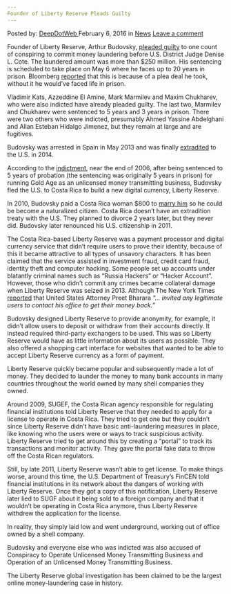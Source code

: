 ```yaml
---
Founder of Liberty Reserve Pleads Guilty
---
```

<article class="post-listing post-13158 post type-post status-publish format-standard hentry category-news tag-founder tag-guilty tag-liberty tag-pleads tag-reserve">
    <div class="post-inner">
        <span>Posted by: <a href="https://www.deepdotweb.com/author/admin/" title="">DeepDotWeb </a></span>
    <span>February 6, 2016</span>
    <span>in <a href="https://www.deepdotweb.com/category/news/" rel="category tag">News</a></span>
    <span><a href="https://www.deepdotweb.com/2016/02/06/founder-of-liberty-reserve-pleads-guilty/#respond">Leave a comment</a></span>
    </p>
    <div class="clear"></div>
    <div class="entry">
    <p>Founder of Liberty Reserve, Arthur Budovsky, <a href="http://www.justice.gov/opa/pr/founder-liberty-reserve-pleads-guilty-laundering-more-250-million-through-his-digital">pleaded guilty</a> to one count of conspiring to commit money laundering before U.S. District Judge Denise L. Cote. The laundered amount was more than $250 million. His sentencing is scheduled to take place on May 6 where he faces up to 20 years in prison. Bloomberg <a href="http://www.bloomberg.com/news/articles/2016-01-29/liberty-reserve-founder-said-to-plead-guilty-in-currency-scheme">reported</a> that this is because of a plea deal he took, without it he would&#8217;ve faced life in prison.</p>
    <p>Vladimir Kats, Azzeddine El Amine, Mark Marmilev and Maxim Chukharev, who were also indicted have already pleaded guilty. The last two, Marmilev and Chukharev were sentenced to 5 years and 3 years in prison. There were two others who were indicted, presumably Ahmed Yassine Abdelghani and Allan Esteban Hidalgo Jimenez, but they remain at large and are fugitives.</p>
    <p>Budovsky was arrested in Spain in May 2013 and was finally <a href="http://www.justice.gov/usao-sdny/pr/founder-liberty-reserve-arthur-budovsky-extradited-spain-face-charges-manhattan-federal">extradited</a> to the U.S. in 2014.</p>
    <p>According to the <a href="http://www.justice.gov/sites/default/files/usao-sdny/legacy/2015/03/25/Liberty%20Reserve,%20et%20al.%20Indictment%20-%20Redacted_0.pdf">indictment</a>, near the end of 2006, after being sentenced to 5 years of probation (the sentencing was originally 5 years in prison) for running Gold Age as an unlicensed money transmitting business, Budovsky fled the U.S. to Costa Rica to build a new digital currency, Liberty Reserve.</p>
    <p>In 2010, Budovsky paid a Costa Rica woman $800 to <a href="http://www.theguardian.com/world/2013/may/30/liberty-reserve-budovsky-marriage">marry him</a> so he could be become a naturalized citizen. Costa Rica doesn&#8217;t have an extradition treaty with the U.S. They planned to divorce 2 years later, but they never did. Budovsky later renounced his U.S. citizenship in 2011.</p>
    <p>The Costa Rica-based Liberty Reserve was a payment processor and digital currency service that didn&#8217;t require users to prove their identity, because of this it became attractive to all types of unsavory characters. It has been claimed that the service assisted in investment fraud, credit card fraud, identity theft and computer hacking. Some people set up accounts under blatantly criminal names such as “Russia Hackers” or “Hacker Account”. However, those who didn&#8217;t commit any crimes became collateral damage when Liberty Reserve was seized in 2013. Although The New York Times <a href="http://www.nytimes.com/2013/05/29/nyregion/liberty-reserve-operators-accused-of-money-laundering.html">reported</a> that United States Attorney Preet Bharara <em>“&#8230; invited any legitimate users to contact his office to get their money back.”</em></p>
    <p>Budovsky designed Liberty Reserve to provide anonymity, for example, it didn&#8217;t allow users to deposit or withdraw from their accounts directly. It instead required third-party exchangers to be used. This was so Liberty Reserve would have as little information about its users as possible. They also offered a shopping cart interface for websites that wanted to be able to accept Liberty Reserve currency as a form of payment.</p>
    <p>Liberty Reserve quickly became popular and subsequently made a lot of money. They decided to launder the money to many bank accounts in many countries throughout the world owned by many shell companies they owned.</p>
    <p>Around 2009, SUGEF, the Costa Rican agency responsible for regulating financial institutions told Liberty Reserve that they needed to apply for a license to operate in Costa Rica. They tried to get one but they couldn&#8217;t since Liberty Reserve didn&#8217;t have basic anti-laundering measures in place, like knowing who the users were or ways to track suspicious activity. Liberty Reserve tried to get around this by creating a “portal” to track its transactions and monitor activity. They gave the portal fake data to throw off the Costa Rican regulators.</p>
    <p>Still, by late 2011, Liberty Reserve wasn&#8217;t able to get license. To make things worse, around this time, the U.S. Department of Treasury&#8217;s FinCEN told financial institutions in its network about the dangers of working with Liberty Reserve. Once they got a copy of this notification, Liberty Reserve later lied to SUGF about it being sold to a foreign company and that it wouldn&#8217;t be operating in Costa Rica anymore, thus Liberty Reserve withdrew the application for the license.</p>
    <p>In reality, they simply laid low and went underground, working out of office owned by a shell company.</p>
    <p>Budovsky and everyone else who was indicted was also accused of Conspiracy to Operate Unlicensed Money Transmitting Business and Operation of an Unlicensed Money Transmitting Business.</p>
    <p>The Liberty Reserve global investigation has been claimed to be the largest online money-laundering case in history.</p>
    </div>
    <span style="display:none"><a href="https://www.deepdotweb.com/tag/founder/" rel="tag">founder</a> <a href="https://www.deepdotweb.com/tag/guilty/" rel="tag">guilty</a> <a href="https://www.deepdotweb.com/tag/liberty/" rel="tag">liberty</a> <a href="https://www.deepdotweb.com/tag/pleads/" rel="tag">pleads</a> <a href="https://www.deepdotweb.com/tag/reserve/" rel="tag">reserve</a></span> <span style="display:none" class="updated">2016-02-06</span>
    <div style="display:none" class="vcard author" itemprop="author" itemscope itemtype="http://schema.org/Person"><strong class="fn" itemprop="name"><a href="https://www.deepdotweb.com/author/admin/" title="Posts by DeepDotWeb" rel="author">DeepDotWeb</a></strong></div>
    </div>
</article>


